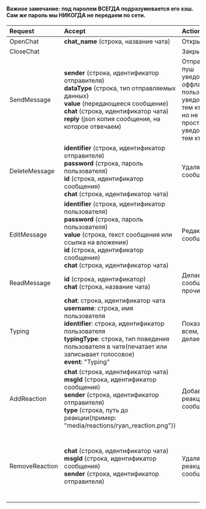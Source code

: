 #### Важное замечание: под паролем ВСЕГДА подразумевается его хэш. Сам же пароль мы НИКОГДА не передаем по сети.
| Request | Accept | Action | Return |
|:-|:-|:-|:-|
| OpenChat | __chat_name__ (строка, название чата) | Открывает чат | |
| CloseChat |  | Закрывает чат |  |
| SendMessage | __sender__ (строка, идентификатор отправителя)<br/>__dataType__ (строка, тип отправляемых данных)<br/>__value__ (передающееся сообщение)<br/>__chat__ (строка, идентификатор чата)<br/> __reply__ (json копия сообщения, на которое отвечаем)| Отправляет пуш уведомление оффлайн пользователям, уведомление тем кто в сети, но не в чате и просто уведомление тем кто в чате | Для пользователя в чате:<br/>__event__: "SendMessage"<br/>Для пользователей в онлайн и не в чате:<br/>__chat__: строка, идентификатор чата<br/> __event__: "Notification"|
| DeleteMessage | __identifier__ (строка, идентификатор отправителя)<br/>__password__ (строка, пароль пользователя)<br/>__id__ (строка, идентификатор сообщения)<br/>__chat__ (строка, идентификатор чата)| Удаляет сообщение | __chat__: строка, идентификатор чата, которое передавалось<br/>__messageId__: число, идентификатор удалённого сообщения<br/> __event__: "DeleteMessageForUsers" |
| EditMessage | __identifier__ (строка, идентификатор пользователя)<br/>__password__ (строка, пароль пользователя)<br/>__value__ (строка, текст сообщения или ссылка на вложение)<br/>__id__ (строка, идентификатор сообщения)<br/>__chat__ (строка, идентификатор чата)| Редактирует сообщение | __chat__: строка, идентификатор чата<br/>__messageId__: число, идентификатор сообщения<br/> __value__: передающееся сообщение<br/>__event__: "EditMessageForUsers" |
| ReadMessage | __id__ (строка, идентификатор) <br/> __chat__ (строка, название чата) | Делает сообщение прочитанным | __chat__: что отправляли<br/> __id__: что отправляли<br/> __event__: "MessageIsRead" |
| Typing | __chat__: строка, идентификатор чата<br/>__username__: строка, имя пользователя<br/>__identifier__: строка, идентификатор пользователя<br/>__typingType__: строка, тип поведения пользователя в чате(печатает или записывает голосовое)<br/>__event__: "Typing" | Показывает всем, что ты делаешь |  __Что отправляли__<br/>__chat__: строка, идентификатор чата<br/>__username__: строка, имя пользователя<br/>__identifier__: строка, идентификатор пользователя<br/>__typingType__: строка, тип поведения пользователя в чате(печатает или записывает голосовое)<br/>__event__: "Typing" |
| AddReaction | __chat__ (строка, идентификатор чата)<br/>__msgId__ (строка, идентификатор сообщения)<br/> __sender__ (строка, идентификатор отправителя)<br/>__type__ (строка, путь до реакции(пример: "media/reactions/ryan_reaction.png"))| Добавляет реакцию к сообщению | __chat__: строка, имя таблицы чата<br/>__messageId__: число, идентификатор сообщения<br/>__reactions__: список реакций<br/>__event__: "ReactionForUsers" |
| RemoveReaction | __chat__ (строка, идентификатор чата)<br/>__msgId__ (строка, идентификатор сообщения)<br/> __sender__ (строка, идентификатор отправителя)| Удаляет реакцию к сообщению | __chat__: строка, имя таблицы чата<br/>__messageId__: число, идентификатор сообщения<br/>__reactions__: список JSON объектов({__"sender"__: строка __"type"__:строка, путь до реакциипример: ("media/reactions/ryan_reaction.png")})<br/>__event__: "ReactionForUsers" |
